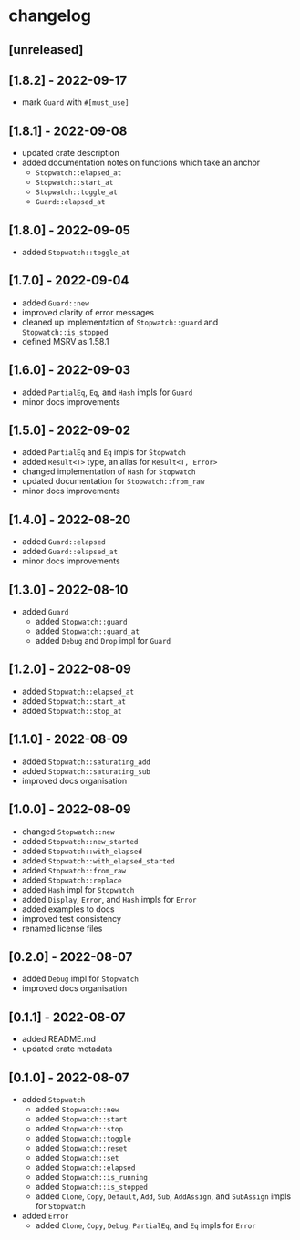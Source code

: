 # changelog

## [unreleased]

## [1.8.2] - 2022-09-17
* mark `Guard` with `#[must_use]`

## [1.8.1] - 2022-09-08
* updated crate description
* added documentation notes on functions which take an anchor
  * `Stopwatch::elapsed_at`
  * `Stopwatch::start_at`
  * `Stopwatch::toggle_at`
  * `Guard::elapsed_at`

## [1.8.0] - 2022-09-05
* added `Stopwatch::toggle_at`

## [1.7.0] - 2022-09-04
* added `Guard::new`
* improved clarity of error messages
* cleaned up implementation of `Stopwatch::guard` and `Stopwatch::is_stopped`
* defined MSRV as 1.58.1

## [1.6.0] - 2022-09-03
* added `PartialEq`, `Eq`, and `Hash` impls for `Guard`
* minor docs improvements

## [1.5.0] - 2022-09-02
* added `PartialEq` and `Eq` impls for `Stopwatch`
* added `Result<T>` type, an alias for `Result<T, Error>`
* changed implementation of `Hash` for `Stopwatch`
* updated documentation for `Stopwatch::from_raw`
* minor docs improvements

## [1.4.0] - 2022-08-20
* added `Guard::elapsed`
* added `Guard::elapsed_at`
* minor docs improvements

## [1.3.0] - 2022-08-10
* added `Guard`
  * added `Stopwatch::guard`
  * added `Stopwatch::guard_at`
  * added `Debug` and `Drop` impl for `Guard`

## [1.2.0] - 2022-08-09
* added `Stopwatch::elapsed_at`
* added `Stopwatch::start_at`
* added `Stopwatch::stop_at`

## [1.1.0] - 2022-08-09
* added `Stopwatch::saturating_add`
* added `Stopwatch::saturating_sub`
* improved docs organisation

## [1.0.0] - 2022-08-09
* changed `Stopwatch::new`
* added `Stopwatch::new_started`
* added `Stopwatch::with_elapsed`
* added `Stopwatch::with_elapsed_started`
* added `Stopwatch::from_raw`
* added `Stopwatch::replace`
* added `Hash` impl for `Stopwatch`
* added `Display`, `Error`, and `Hash` impls for `Error`
* added examples to docs
* improved test consistency
* renamed license files

## [0.2.0] - 2022-08-07
* added `Debug` impl for `Stopwatch`
* improved docs organisation

## [0.1.1] - 2022-08-07
* added README.md
* updated crate metadata

## [0.1.0] - 2022-08-07
* added `Stopwatch`
  * added `Stopwatch::new`
  * added `Stopwatch::start`
  * added `Stopwatch::stop`
  * added `Stopwatch::toggle`
  * added `Stopwatch::reset`
  * added `Stopwatch::set`
  * added `Stopwatch::elapsed`
  * added `Stopwatch::is_running`
  * added `Stopwatch::is_stopped`
  * added `Clone`, `Copy`, `Default`, `Add`, `Sub`, `AddAssign`, and `SubAssign` impls for `Stopwatch`
* added `Error`
  * added `Clone`, `Copy`, `Debug`, `PartialEq`, and `Eq` impls for `Error`
